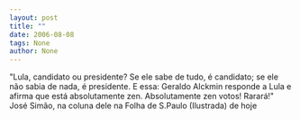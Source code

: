 ```yaml
---
layout: post
title: ""
date: 2006-08-08
tags: None
author: None
---
```

\"Lula, candidato ou presidente? Se ele sabe de tudo, é candidato; se ele não sabia de nada, é presidente. E essa: Geraldo Alckmin responde a Lula e afirma que está absolutamente zen. Absolutamente zen votos! Rarará!\"
José Simão, na coluna dele na Folha de S.Paulo (Ilustrada) de hoje 